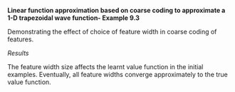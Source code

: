 **Linear function approximation based on coarse coding to approximate a 1-D trapezoidal wave function- Example 9.3**

Demonstrating the effect of choice of feature width in coarse coding of features. 

_Results_

The feature width size affects the learnt value function in the initial examples. Eventually, all feature widths converge approximately to the true value function.
